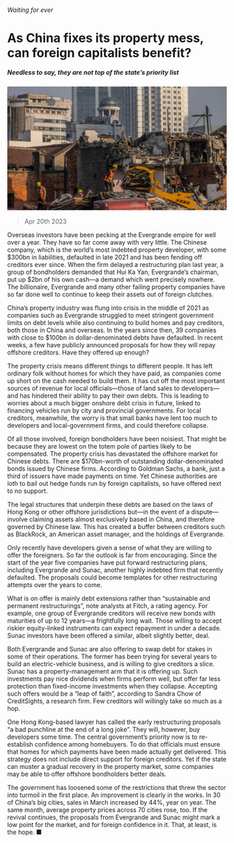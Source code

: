 ###### Waiting for ever

# As China fixes its property mess, can foreign capitalists benefit? 

##### Needless to say, they are not top of the state’s priority list 

![image](images/20230422_FNP503.jpg) 

> Apr 20th 2023 

Overseas investors have been pecking at the Evergrande empire for well over a year. They have so far come away with very little. The Chinese company, which is the world’s most indebted property developer, with some $300bn in liabilities, defaulted in late 2021 and has been fending off creditors ever since. When the firm delayed a restructuring plan last year, a group of bondholders demanded that Hui Ka Yan, Evergrande’s chairman, put up $2bn of his own cash—a demand which went precisely nowhere. The billionaire, Evergrande and many other failing property companies have so far done well to continue to keep their assets out of foreign clutches. 

China’s property industry was flung into crisis in the middle of 2021 as companies such as Evergrande struggled to meet stringent government limits on debt levels while also continuing to build homes and pay creditors, both those in China and overseas. In the years since then, 39 companies with close to $100bn in dollar-denominated debts have defaulted. In recent weeks, a few have publicly announced proposals for how they will repay offshore creditors. Have they offered up enough?

The property crisis means different things to different people. It has left ordinary folk without homes for which they have paid, as companies come up short on the cash needed to build them. It has cut off the most important sources of revenue for local officials—those of land sales to developers—and has hindered their ability to pay their own debts. This is leading to worries about a much bigger onshore debt crisis in future, linked to financing vehicles run by city and provincial governments. For local creditors, meanwhile, the worry is that small banks have lent too much to developers and local-government firms, and could therefore collapse.

Of all those involved, foreign bondholders have been noisiest. That might be because they are lowest on the totem pole of parties likely to be compensated. The property crisis has devastated the offshore market for Chinese debts. There are $170bn-worth of outstanding dollar-denominated bonds issued by Chinese firms. According to Goldman Sachs, a bank, just a third of issuers have made payments on time. Yet Chinese authorities are loth to bail out hedge funds run by foreign capitalists, so have offered next to no support. 

The legal structures that underpin these debts are based on the laws of Hong Kong or other offshore jurisdictions but—in the event of a dispute—involve claiming assets almost exclusively based in China, and therefore governed by Chinese law. This has created a buffer between creditors such as BlackRock, an American asset manager, and the holdings of Evergrande. 

Only recently have developers given a sense of what they are willing to offer the foreigners. So far the outlook is far from encouraging. Since the start of the year five companies have put forward restructuring plans, including Evergrande and Sunac, another highly indebted firm that recently defaulted. The proposals could become templates for other restructuring attempts over the years to come.

What is on offer is mainly debt extensions rather than “sustainable and permanent restructurings”, note analysts at Fitch, a rating agency. For example, one group of Evergrande creditors will receive new bonds with maturities of up to 12 years—a frightfully long wait. Those willing to accept riskier equity-linked instruments can expect repayment in under a decade. Sunac investors have been offered a similar, albeit slightly better, deal.

Both Evergrande and Sunac are also offering to swap debt for stakes in some of their operations. The former has been trying for several years to build an electric-vehicle business, and is willing to give creditors a slice. Sunac has a property-management arm that it is offering up. Such investments pay nice dividends when firms perform well, but offer far less protection than fixed-income investments when they collapse. Accepting such offers would be a “leap of faith”, according to Sandra Chow of CreditSights, a research firm. Few creditors will willingly take so much as a hop.

One Hong Kong-based lawyer has called the early restructuring proposals “a bad punchline at the end of a long joke”. They will, however, buy developers some time. The central government’s priority now is to re-establish confidence among homebuyers. To do that officials must ensure that homes for which payments have been made actually get delivered. This strategy does not include direct support for foreign creditors. Yet if the state can muster a gradual recovery in the property market, some companies may be able to offer offshore bondholders better deals.

The government has loosened some of the restrictions that threw the sector into turmoil in the first place. An improvement is clearly in the works. In 30 of China’s big cities, sales in March increased by 44%, year on year. The same month, average property prices across 70 cities rose, too. If the revival continues, the proposals from Evergrande and Sunac might mark a low point for the market, and for foreign confidence in it. That, at least, is the hope. ■


